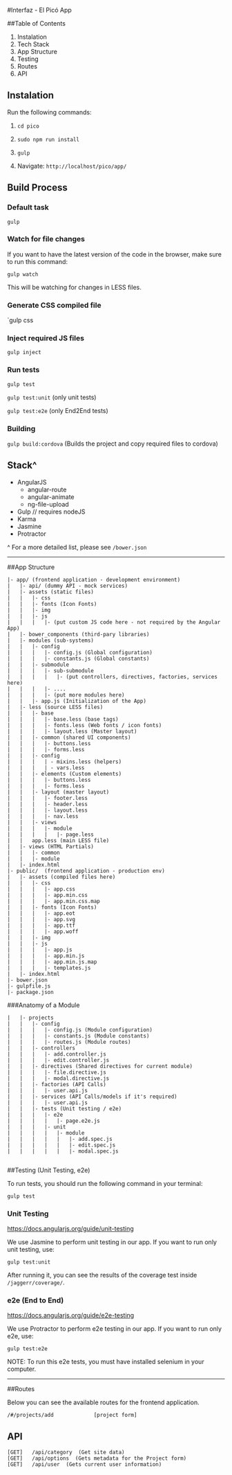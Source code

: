 #Interfaz - El Picó App

##Table of Contents
1. Instalation
2. Tech Stack
3. App Structure
4. Testing
6. Routes
7. API


## Instalation

Run the following commands:

1. `cd pico`

2. `sudo npm run install`

3. `gulp`

4. Navigate: `http://localhost/pico/app/`


## Build Process

### Default task
`gulp`

### Watch for file changes

If you want to have the latest version of the code in the browser, make sure to run this command:

`gulp watch`

This will be watching for changes in LESS files.

### Generate CSS compiled file
`gulp css

### Inject required JS files
`gulp inject`

### Run tests
`gulp test`

`gulp test:unit` (only unit tests)

`gulp test:e2e` (only End2End tests)

### Building

`gulp build:cordova` (Builds the project and copy required files to cordova)


## Stack^
- AngularJS
	- angular-route
	- angular-animate
	- ng-file-upload
- Gulp // requires nodeJS
- Karma
- Jasmine
- Protractor

^ For a more detailed list, please see `/bower.json`


---------------------------------------

##App Structure

```
|- app/ (frontend application - development environment)
|	|- api/	(dummy API - mock services)
|	|- assets (static files)
|	|	|- css
|	|	|- fonts (Icon Fonts)
|	|	|- img
|	|	|- js
|	|	|	|- (put custom JS code here - not required by the Angular App)
|	|- bower_components (third-pary libraries)
|	|- modules (sub-systems)
|	|	|- config
|	|	|	|- config.js (Global configuration)
|	|	|	|- constants.js (Global constants)
|	|	|- submodule
|	|	|	|- sub-submodule
|	|	|	|	|- (put controllers, directives, factories, services here)
|	|	|	|- ....
|	|	|	|- (put more modules here)
|	|	|- app.js (Initialization of the App)
|	|- less (source LESS files)
|	|	|- base
|	|	|	|- base.less (base tags)
|	|	|	|- fonts.less (Web fonts / icon fonts)
|	|	|	|- layout.less (Master layout)
|	|	|- common (shared UI components)
|	|	|	|- buttons.less
|	|	|	|- forms.less
|	|	|- config
|	|	|	| - mixins.less (helpers)
|	|	|	| - vars.less
|	|	|- elements (Custom elements)
|	|	|	|- buttons.less
|	|	|	|- forms.less
|   |   |- layout (master layout)
|   |   |   |- footer.less
|   |   |   |- header.less
|   |   |   |- layout.less
|   |   |   |- nav.less
|	|	|- views
|	|	|	|- module
|	|	|	|	|- page.less
|	|	app.less (main LESS file)
|	|- views (HTML Partials)
|	|	|- common
|	|	|- module
|	|- index.html
|- public/	(frontend application - production env)
|	|- assets (compiled files here)
|	|	|- css
|	|	|	|- app.css
|	|	|	|- app.min.css
|	|	|	|- app.min.css.map
|	|	|- fonts (Icon Fonts)
|	|	|	|- app.eot
|	|	|	|- app.svg
|	|	|	|- app.ttf
|	|	|	|- app.woff
|	|	|- img
|	|	|- js
|	|	|	|- app.js
|	|	|	|- app.min.js
|	|	|	|- app.min.js.map
|	|	|	|- templates.js
|	|- index.html
|- bower.json
|- gulpfile.js
|- package.json
```

###Anatomy of a Module

```
|	|- projects
|	|	|- config
|	|	|	|- config.js (Module configuration)
|	|	|	|- constants.js (Module constants)
|	|	|	|- routes.js (Module routes)
|	|	|- controllers
|	|	|	|- add.controller.js
|	|	|	|- edit.controller.js
|	|	|- directives (Shared directives for current module)
|	|	|	|- file.directive.js
|	|	|	|- modal.directive.js
|	|	|- factories (API Calls)
|	|	|	|- user.api.js
|	|	|- services (API Calls/models if it's required)
|	|	|	|- user.api.js
|	|	|- tests (Unit testing / e2e)
|	|	| 	|- e2e
|	|	|	|	|- page.e2e.js
|	|	| 	|- unit
|	|	|	|	|- module
|	|	|	|	|	|- add.spec.js
|	|	|	|	|	|- edit.spec.js
|	|	|	|	|	|- modal.spec.js


```

##Testing (Unit Testing, e2e)

To run tests, you should run the following command in your terminal:

`gulp test`

### Unit Testing
<https://docs.angularjs.org/guide/unit-testing>

We use Jasmine to perform unit testing in our app. If you want to run only unit testing, use:

`gulp test:unit`

After running it, you can see the results of the coverage test inside `/jaggerr/coverage/`.

### e2e (End to End)
<https://docs.angularjs.org/guide/e2e-testing>

We use Protractor to perform e2e testing in our app. If you want to run only e2e, use:

`gulp test:e2e`

NOTE: To run this e2e tests, you must have installed selenium in your computer.


---------------------------------------

##Routes

Below you can see the available routes for the frontend application.

```
/#/projects/add				[project form]
```

## API

```
[GET]	/api/category  (Get site data)
[GET]	/api/options  (Gets metadata for the Project form)
[GET]	/api/user  (Gets current user information)
```